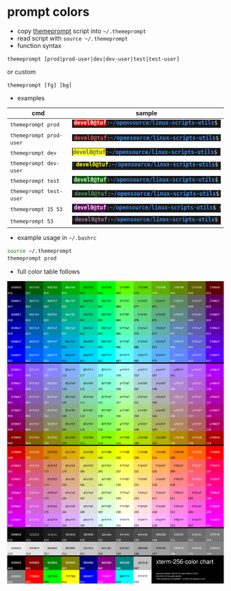 # prompt colors

- copy [themeprompt](https://raw.githubusercontent.com/devel0/linux-scripts-utils/master/themeprompt) script into `~/.themeprompt`
- read script with `source ~/.themeprompt`
- function syntax

```
themeprompt [prod|prod-user|dev|dev-user|test|test-user]
```

or custom

```
themeprompt [fg] [bg]
```

- examples

| cmd                     | sample                                      |
| ----------------------- | ------------------------------------------- |
| `themeprompt prod`      | ![](../_files/themeprompt-prod.png)         |
| `themeprompt prod-user` | ![](../_files/themeprompt-prod-user.png)    |
| `themeprompt dev`       | ![](../_files/themeprompt-dev.png)          |
| `themeprompt dev-user`  | ![](../_files/themeprompt-dev-user.png)     |
| `themeprompt test`      | ![](../_files/themeprompt-test.png)         |
| `themeprompt test-user` | ![](../_files/themeprompt-test-user.png)    |
| `themeprompt 15 53`     | ![](../_files/themeprompt-custom-fg-bg.png) |
| `themeprompt 53`        | ![](../_files/themeprompt-custom-fg.png)    |

- example usage in `~/.bashrc`

```sh
source ~/.themeprompt
themeprompt prod
```

- full color table follows

![](../_files/xterm-256color.svg)

